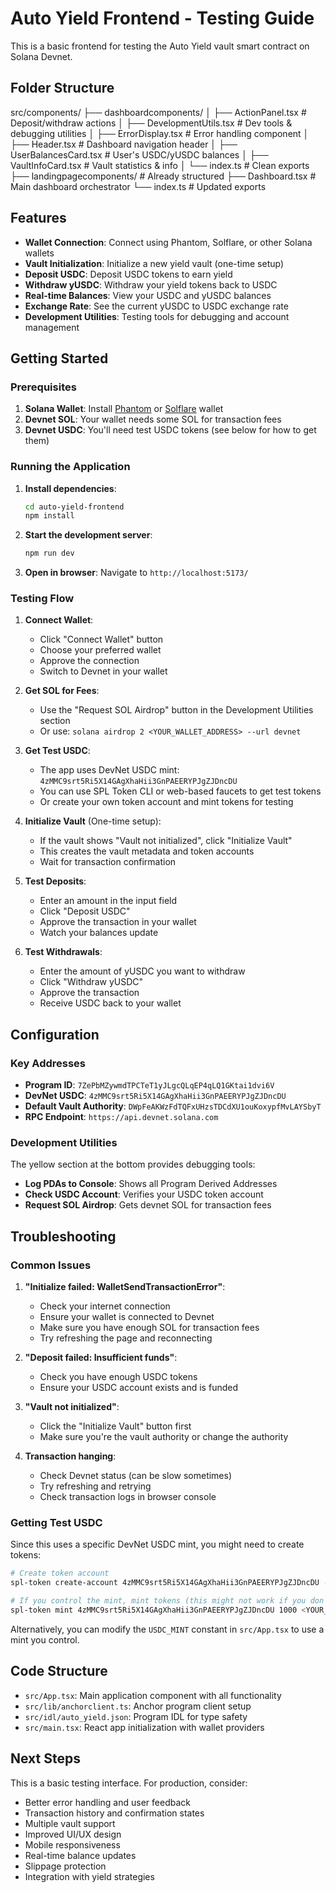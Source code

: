 # Auto Yield Frontend - Testing Guide

This is a basic frontend for testing the Auto Yield vault smart contract on Solana Devnet.

## Folder Structure

src/components/
├── dashboardcomponents/
│   ├── ActionPanel.tsx          # Deposit/withdraw actions
│   ├── DevelopmentUtils.tsx     # Dev tools & debugging utilities
│   ├── ErrorDisplay.tsx         # Error handling component
│   ├── Header.tsx              # Dashboard navigation header
│   ├── UserBalancesCard.tsx    # User's USDC/yUSDC balances
│   ├── VaultInfoCard.tsx       # Vault statistics & info
│   └── index.ts                # Clean exports
├── landingpagecomponents/       # Already structured
├── Dashboard.tsx                # Main dashboard orchestrator
└── index.ts                     # Updated exports

## Features

- **Wallet Connection**: Connect using Phantom, Solflare, or other Solana wallets
- **Vault Initialization**: Initialize a new yield vault (one-time setup)
- **Deposit USDC**: Deposit USDC tokens to earn yield
- **Withdraw yUSDC**: Withdraw your yield tokens back to USDC
- **Real-time Balances**: View your USDC and yUSDC balances
- **Exchange Rate**: See the current yUSDC to USDC exchange rate
- **Development Utilities**: Testing tools for debugging and account management

## Getting Started

### Prerequisites

1. **Solana Wallet**: Install [Phantom](https://phantom.app/) or [Solflare](https://solflare.com/) wallet
2. **Devnet SOL**: Your wallet needs some SOL for transaction fees
3. **Devnet USDC**: You'll need test USDC tokens (see below for how to get them)

### Running the Application

1. **Install dependencies**:
   ```bash
   cd auto-yield-frontend
   npm install
   ```

2. **Start the development server**:
   ```bash
   npm run dev
   ```

3. **Open in browser**: Navigate to `http://localhost:5173/`

### Testing Flow

1. **Connect Wallet**:
   - Click "Connect Wallet" button
   - Choose your preferred wallet
   - Approve the connection
   - Switch to Devnet in your wallet

2. **Get SOL for Fees**:
   - Use the "Request SOL Airdrop" button in the Development Utilities section
   - Or use: `solana airdrop 2 <YOUR_WALLET_ADDRESS> --url devnet`

3. **Get Test USDC**:
   - The app uses DevNet USDC mint: `4zMMC9srt5Ri5X14GAgXhaHii3GnPAEERYPJgZJDncDU`
   - You can use SPL Token CLI or web-based faucets to get test tokens
   - Or create your own token account and mint tokens for testing

4. **Initialize Vault** (One-time setup):
   - If the vault shows "Vault not initialized", click "Initialize Vault"
   - This creates the vault metadata and token accounts
   - Wait for transaction confirmation

5. **Test Deposits**:
   - Enter an amount in the input field
   - Click "Deposit USDC"
   - Approve the transaction in your wallet
   - Watch your balances update

6. **Test Withdrawals**:
   - Enter the amount of yUSDC you want to withdraw
   - Click "Withdraw yUSDC"
   - Approve the transaction
   - Receive USDC back to your wallet

## Configuration

### Key Addresses

- **Program ID**: `7ZePbMZywmdTPCTeT1yJLgcQLqEP4qLQ1GKtai1dvi6V`
- **DevNet USDC**: `4zMMC9srt5Ri5X14GAgXhaHii3GnPAEERYPJgZJDncDU`
- **Default Vault Authority**: `DWpFeAKWzFdTQFxUHzsTDCdXU1ouKoxypfMvLAYSbyT`
- **RPC Endpoint**: `https://api.devnet.solana.com`

### Development Utilities

The yellow section at the bottom provides debugging tools:

- **Log PDAs to Console**: Shows all Program Derived Addresses
- **Check USDC Account**: Verifies your USDC token account
- **Request SOL Airdrop**: Gets devnet SOL for transaction fees

## Troubleshooting

### Common Issues

1. **"Initialize failed: WalletSendTransactionError"**:
   - Check your internet connection
   - Ensure your wallet is connected to Devnet
   - Make sure you have enough SOL for transaction fees
   - Try refreshing the page and reconnecting

2. **"Deposit failed: Insufficient funds"**:
   - Check you have enough USDC tokens
   - Ensure your USDC account exists and is funded

3. **"Vault not initialized"**:
   - Click the "Initialize Vault" button first
   - Make sure you're the vault authority or change the authority

4. **Transaction hanging**:
   - Check Devnet status (can be slow sometimes)
   - Try refreshing and retrying
   - Check transaction logs in browser console

### Getting Test USDC

Since this uses a specific DevNet USDC mint, you might need to create tokens:

```bash
# Create token account
spl-token create-account 4zMMC9srt5Ri5X14GAgXhaHii3GnPAEERYPJgZJDncDU --url devnet

# If you control the mint, mint tokens (this might not work if you don't own the mint)
spl-token mint 4zMMC9srt5Ri5X14GAgXhaHii3GnPAEERYPJgZJDncDU 1000 <YOUR_TOKEN_ACCOUNT> --url devnet
```

Alternatively, you can modify the `USDC_MINT` constant in `src/App.tsx` to use a mint you control.

## Code Structure

- `src/App.tsx`: Main application component with all functionality
- `src/lib/anchorclient.ts`: Anchor program client setup
- `src/idl/auto_yield.json`: Program IDL for type safety
- `src/main.tsx`: React app initialization with wallet providers

## Next Steps

This is a basic testing interface. For production, consider:

- Better error handling and user feedback
- Transaction history and confirmation states  
- Multiple vault support
- Improved UI/UX design
- Mobile responsiveness
- Real-time balance updates
- Slippage protection
- Integration with yield strategies